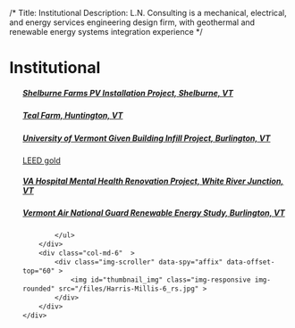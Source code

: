 /*
Title: Institutional
Description: L.N. Consulting is a mechanical, electrical, and energy services engineering design firm, with geothermal and renewable energy systems integration experience
*/


# Institutional

<div>
	<div class="row">
		<div class="col-md-6" >
			<ul class="list-group">
							<a class="list-group-item" href="/portfolio/institutional/shelburne-farms-pv-installation-project" >
				<h5 class="list-group-item-heading">Shelburne Farms PV Installation Project, 	    Shelburne, VT</h5>
				<p class="list-group-item-text small"></p>
			</a>
			<a class="list-group-item" href="/portfolio/institutional/teal-farm" >
				<h5 class="list-group-item-heading">Teal Farm, 	    Huntington, VT</h5>
				<p class="list-group-item-text small"></p>
			</a>
			<a class="list-group-item" href="/portfolio/institutional/university-of-vermont-given-building-infill-project" >
				<h5 class="list-group-item-heading">University of Vermont Given Building Infill Project, 	    Burlington, VT</h5>
				<p class="list-group-item-text small">LEED gold</p>
			</a>
			<a class="list-group-item" href="/portfolio/institutional/white-river-junction-va-hospital-mental-health-renovation-project" >
				<h5 class="list-group-item-heading">VA Hospital Mental Health Renovation Project, 	    White River Junction, VT</h5>
				<p class="list-group-item-text small">
				</p>
			</a>
			<a class="list-group-item" href="/portfolio/institutional/vermont-air-national-guard-renewable-energy-study" >
				<h5 class="list-group-item-heading">Vermont Air National Guard Renewable Energy Study, 	    Burlington, VT</h5>
				<p class="list-group-item-text small">
				</p>
			</a>

			</ul>
		</div>
		<div class="col-md-6"  >
			<div class="img-scroller" data-spy="affix" data-offset-top="60" >
				<img id="thumbnail_img" class="img-responsive img-rounded" src="/files/Harris-Millis-6_rs.jpg" >
			</div>
		</div>
	</div>
</div>
			
